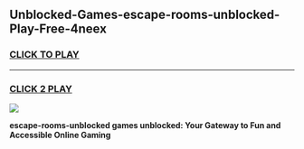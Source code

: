 
## Unblocked-Games-escape-rooms-unblocked-Play-Free-4neex
<h3>
<a href="https://premium76.site?title=escape-rooms-unblocked&ref=23A">CLICK TO PLAY</a></h3>
<hr>

<h3>
<a href="https://premium76.site?title=escape-rooms-unblocked&ref=23A">CLICK 2 PLAY</a>
  
</h3>

<a href="https://premium76.site?title=escape-rooms-unblocked&ref=23A"><img src="https://clearcache.store/games.png"></a>


**escape-rooms-unblocked games unblocked: Your Gateway to Fun and Accessible Online Gaming**
